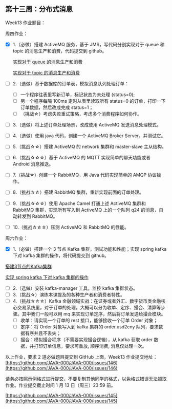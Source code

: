 ## 第十三周：分布式消息

Week13 作业题目：

周四作业：

- [x]  1.（必做）搭建 ActiveMQ 服务，基于 JMS，写代码分别实现对于 queue 和 topic 的消息生产和消费，代码提交到 github。

    [实现对于 queue 的消息生产和消费](https://github.com/cutieagain/JAVA-000/tree/main/homework/activemq-demo/src/main/java/com/cutie/activemqdemo/queue)

    [实现对于 topic 的消息生产和消费](https://github.com/cutieagain/JAVA-000/tree/main/homework/activemq-demo/src/main/java/com/cutie/activemqdemo/topic)

- [ ]  2.（选做）基于数据库的订单表，模拟消息队列处理订单：
    - [ ]  一个程序往表里写新订单，标记状态为未处理 (status=0);
    - [ ]  另一个程序每隔 100ms 定时从表里读取所有 status=0 的订单，打印一下订单数据，然后改成完成 status=1；
    - [ ]  （挑战☆）考虑失败重试策略，考虑多个消费程序如何协作。
- [ ]  3.（选做）将上述订单处理场景，改成使用 ActiveMQ 发送消息处理模式。
- [ ]  4.（选做）使用 java 代码，创建一个 ActiveMQ Broker Server，并测试它。
- [ ]  5.（挑战☆☆）搭建 ActiveMQ 的 network 集群和 master-slave 主从结构。
- [ ]  6.（挑战☆☆☆）基于 ActiveMQ 的 MQTT 实现简单的聊天功能或者 Android 消息推送。
- [ ]  7.（挑战☆）创建一个 RabbitMQ，用 Java 代码实现简单的 AMQP 协议操作。
- [ ]  8.（挑战☆☆）搭建 RabbitMQ 集群，重新实现前面的订单处理。
- [ ]  9.（挑战☆☆☆）使用 Apache Camel 打通上述 ActiveMQ 集群和 RabbitMQ 集群，实现所有写入到 ActiveMQ 上的一个队列 q24 的消息，自动转发到 RabbitMQ。
- [ ]  10.（挑战☆☆☆）压测 ActiveMQ 和 RabbitMQ 的性能。

周六作业：

- [x]  1.（必做）搭建一个 3 节点 Kafka 集群，测试功能和性能；实现 spring kafka 下对 kafka 集群的操作，将代码提交到 github。

[搭建3节点的Kafka集群](https://github.com/cutieagain/JAVA-000/tree/main/Week_13/kafka%E6%90%AD%E5%BB%BA%E9%85%8D%E7%BD%AE)

[实现 spring kafka 下对 kafka 集群的操作](https://github.com/cutieagain/JAVA-000/tree/main/homework/kafka-demo/src/main/java/com/cutie/kafkademo)

- [ ]  2.（选做）安装 kafka-manager 工具，监控 kafka 集群状态。
- [ ]  3.（挑战☆）演练本课提及的各种生产者和消费者特性。
- [ ]  4.（挑战☆☆☆）Kafka 金融领域实战：在证券或者外汇、数字货币类金融核心交易系统里，对于订单的处理，大概可以分为收单、定序、撮合、清算等步骤。其中我们一般可以用 mq 来实现订单定序，然后将订单发送给撮合模块。
    - [ ]  收单：请实现一个订单的 rest 接口，能够接收一个订单 Order 对象；
    - [ ]  定序：将 Order 对象写入到 kafka 集群的 order.usd2cny 队列，要求数据有序并且不丢失；
    - [ ]  撮合：模拟撮合程序（不需要实现撮合逻辑），从 kafka 获取 order 数据，并打印订单信息，要求可重放, 顺序消费, 消息仅处理一次。

以上作业，要求 2 道必做题目提交到 GitHub 上面，Week13 作业提交地址：[https://github.com/JAVA-000/JAVA-000/issues/146](https://github.com/JAVA-000/JAVA-000/issues/146)

请务必按照示例格式进行提交，不要复制其他同学的格式，以免格式错误无法抓取作业。作业提交截止时间 1 月 13 日（周三）23:59 前。

[https://github.com/JAVA-000/JAVA-000/issues/145](https://github.com/JAVA-000/JAVA-000/issues/145)